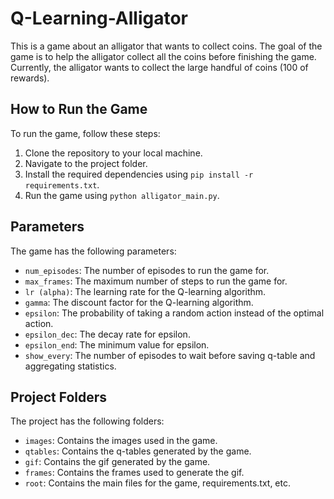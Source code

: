 # Q-Learning-Alligator

This is a game about an alligator that wants to collect coins. The goal of the game is to help the alligator collect all the coins before finishing the game. Currently, the alligator wants to collect the large handful of coins (100 of rewards).

## How to Run the Game

To run the game, follow these steps:

1. Clone the repository to your local machine.
2. Navigate to the project folder.
3. Install the required dependencies using `pip install -r requirements.txt`.
4. Run the game using `python alligator_main.py`.

## Parameters

The game has the following parameters:

- `num_episodes`: The number of episodes to run the game for.
- `max_frames`: The maximum number of steps to run the game for.
- `lr (alpha)`: The learning rate for the Q-learning algorithm.
- `gamma`: The discount factor for the Q-learning algorithm.
- `epsilon`: The probability of taking a random action instead of the optimal action.
- `epsilon_dec`: The decay rate for epsilon.
- `epsilon_end`: The minimum value for epsilon.
- `show_every`: The number of episodes to wait before saving q-table and aggregating statistics.

## Project Folders

The project has the following folders:

- `images`: Contains the images used in the game.
- `qtables`: Contains the q-tables generated by the game.
- `gif`: Contains the gif generated by the game.
- `frames`: Contains the frames used to generate the gif.
- `root`: Contains the main files for the game, requirements.txt, etc.
